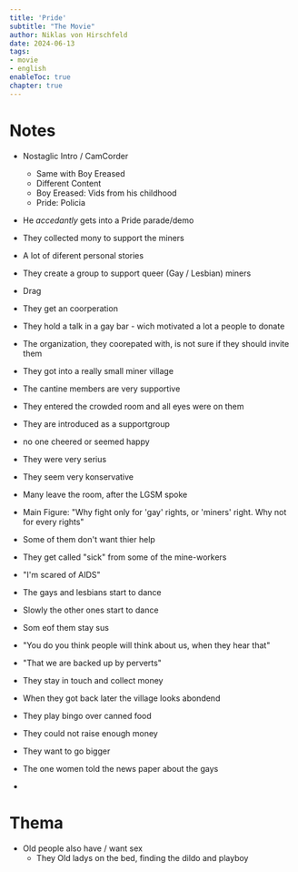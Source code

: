 ```yaml
---
title: 'Pride'
subtitle: "The Movie"
author: Niklas von Hirschfeld
date: 2024-06-13
tags:
- movie
- english
enableToc: true
chapter: true
---
```


# Notes

- Nostaglic Intro / CamCorder
    - Same with Boy Ereased
    - Different Content
    - Boy Ereased: Vids from his childhood
    - Pride: Policia

- He *accedantly* gets into a Pride parade/demo
- They collected mony to support the miners

- A lot of diferent personal stories

- They create a group to support queer (Gay / Lesbian) miners

- Drag

- They get an coorperation
- They hold a talk in a gay bar - wich motivated a lot a people to donate

- The organization, they coorepated with, is not sure if they should invite them

- They got into a really small miner village
- The cantine members are very supportive

- They entered the crowded room and all eyes were on them
- They are introduced as a supportgroup
- no one cheered or seemed happy
- They were very serius
- They seem very konservative
- Many leave the room, after the LGSM spoke

- Main Figure: "Why fight only for 'gay' rights, or 'miners' right. Why not for every rights"

- Some of them don't want thier help
- They get called "sick" from some of the mine-workers

- "I'm scared of AIDS"

- The gays and lesbians start to dance
- Slowly the other ones start to dance 
- Som eof them stay sus

- "You do you think people will think about us, when they hear that"
- "That we are backed up by perverts"

- They stay in touch and collect money
- When they got back later the village looks abondend
- They play bingo over canned food

- They could not raise enough money
- They want to go bigger

- The one women told the news paper about the gays
- 
 
# Thema

- Old people also have / want sex
	- They Old ladys on the bed, finding the dildo and playboy
